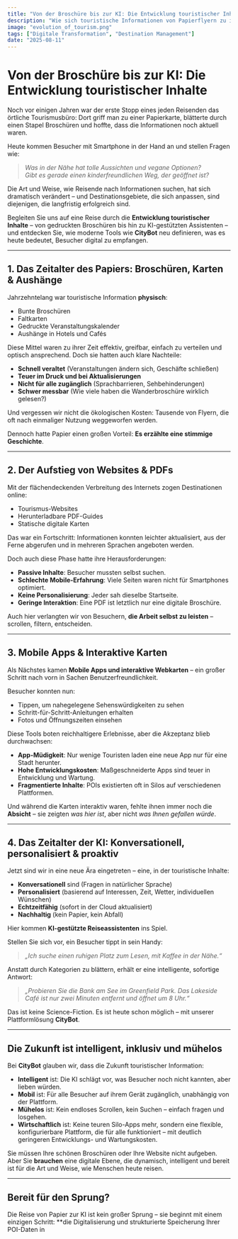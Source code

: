 ```yaml
---
title: "Von der Broschüre bis zur KI: Die Entwicklung touristischer Inhalte"
description: "Wie sich touristische Informationen von Papierflyern zu intelligenten KI-Assistenten entwickelt haben – und was das für Ihre Destination bedeutet."
image: "evolution_of_tourism.png"
tags: ["Digitale Transformation", "Destination Management"]
date: "2025-08-11"
---
```


# Von der Broschüre bis zur KI: Die Entwicklung touristischer Inhalte

Noch vor einigen Jahren war der erste Stopp eines jeden Reisenden das örtliche Tourismusbüro: Dort griff man zu einer Papierkarte, blätterte durch einen Stapel Broschüren und hoffte, dass die Informationen noch aktuell waren.

Heute kommen Besucher mit Smartphone in der Hand an und stellen Fragen wie:

> *Was in der Nähe hat tolle Aussichten und vegane Optionen?*  
> *Gibt es gerade einen kinderfreundlichen Weg, der geöffnet ist?*

Die Art und Weise, wie Reisende nach Informationen suchen, hat sich dramatisch verändert – und Destinationsgebiete, die sich anpassen, sind diejenigen, die langfristig erfolgreich sind.

Begleiten Sie uns auf eine Reise durch die **Entwicklung touristischer Inhalte** – von gedruckten Broschüren bis hin zu KI-gestützten Assistenten – und entdecken Sie, wie moderne Tools wie **CityBot** neu definieren, was es heute bedeutet, Besucher digital zu empfangen.

---

## 1. Das Zeitalter des Papiers: Broschüren, Karten & Aushänge

Jahrzehntelang war touristische Information **physisch**:
- Bunte Broschüren
- Faltkarten
- Gedruckte Veranstaltungskalender
- Aushänge in Hotels und Cafés

Diese Mittel waren zu ihrer Zeit effektiv, greifbar, einfach zu verteilen und optisch ansprechend. Doch sie hatten auch klare Nachteile:
- **Schnell veraltet** (Veranstaltungen ändern sich, Geschäfte schließen)
- **Teuer im Druck und bei Aktualisierungen**
- **Nicht für alle zugänglich** (Sprachbarrieren, Sehbehinderungen)
- **Schwer messbar** (Wie viele haben die Wanderbroschüre wirklich gelesen?)

Und vergessen wir nicht die ökologischen Kosten: Tausende von Flyern, die oft nach einmaliger Nutzung weggeworfen werden.

Dennoch hatte Papier einen großen Vorteil: **Es erzählte eine stimmige Geschichte**.

---

## 2. Der Aufstieg von Websites & PDFs

Mit der flächendeckenden Verbreitung des Internets zogen Destinationen online:
- Tourismus-Websites
- Herunterladbare PDF-Guides
- Statische digitale Karten

Das war ein Fortschritt: Informationen konnten leichter aktualisiert, aus der Ferne abgerufen und in mehreren Sprachen angeboten werden.

Doch auch diese Phase hatte ihre Herausforderungen:
- **Passive Inhalte**: Besucher mussten selbst suchen.
- **Schlechte Mobile-Erfahrung**: Viele Seiten waren nicht für Smartphones optimiert.
- **Keine Personalisierung**: Jeder sah dieselbe Startseite.
- **Geringe Interaktion**: Eine PDF ist letztlich nur eine digitale Broschüre.

Auch hier verlangten wir von Besuchern, **die Arbeit selbst zu leisten** – scrollen, filtern, entscheiden.

---

## 3. Mobile Apps & Interaktive Karten

Als Nächstes kamen **Mobile Apps und interaktive Webkarten** – ein großer Schritt nach vorn in Sachen Benutzerfreundlichkeit.

Besucher konnten nun:
- Tippen, um nahegelegene Sehenswürdigkeiten zu sehen
- Schritt-für-Schritt-Anleitungen erhalten
- Fotos und Öffnungszeiten einsehen

Diese Tools boten reichhaltigere Erlebnisse, aber die Akzeptanz blieb durchwachsen:
- **App-Müdigkeit**: Nur wenige Touristen laden eine neue App nur für eine Stadt herunter.
- **Hohe Entwicklungskosten**: Maßgeschneiderte Apps sind teuer in Entwicklung und Wartung.
- **Fragmentierte Inhalte**: POIs existierten oft in Silos auf verschiedenen Plattformen.

Und während die Karten interaktiv waren, fehlte ihnen immer noch die **Absicht** – sie zeigten *was hier ist*, aber nicht *was Ihnen gefallen würde*.

---

## 4. Das Zeitalter der KI: Konversationell, personalisiert & proaktiv

Jetzt sind wir in eine neue Ära eingetreten – eine, in der touristische Inhalte:
- **Konversationell** sind (Fragen in natürlicher Sprache)
- **Personalisiert** (basierend auf Interessen, Zeit, Wetter, individuellen Wünschen)
- **Echtzeitfähig** (sofort in der Cloud aktualisiert)
- **Nachhaltig** (kein Papier, kein Abfall)

Hier kommen **KI-gestützte Reiseassistenten** ins Spiel.

Stellen Sie sich vor, ein Besucher tippt in sein Handy:
> *„Ich suche einen ruhigen Platz zum Lesen, mit Kaffee in der Nähe.“*

Anstatt durch Kategorien zu blättern, erhält er eine intelligente, sofortige Antwort:
> *„Probieren Sie die Bank am See im Greenfield Park. Das Lakeside Café ist nur zwei Minuten entfernt und öffnet um 8 Uhr.“*

Das ist keine Science-Fiction. Es ist heute schon möglich – mit unserer Plattformlösung **CityBot**.

---

## Die Zukunft ist intelligent, inklusiv und mühelos

Bei **CityBot** glauben wir, dass die Zukunft touristischer Information:
- **Intelligent** ist: Die KI schlägt vor, was Besucher noch nicht kannten, aber lieben würden.
- **Mobil** ist: Für alle Besucher auf ihrem Gerät zugänglich, unabhängig von der Plattform.
- **Mühelos** ist: Kein endloses Scrollen, kein Suchen – einfach fragen und losgehen.
- **Wirtschaftlich** ist: Keine teuren Silo-Apps mehr, sondern eine flexible, konfigurierbare Plattform, die für alle funktioniert – mit deutlich geringeren Entwicklungs- und Wartungskosten.

Sie müssen Ihre schönen Broschüren oder Ihre Website nicht aufgeben.  
Aber Sie **brauchen** eine digitale Ebene, die dynamisch, intelligent und bereit ist für die Art und Weise, wie Menschen heute reisen.

---

## Bereit für den Sprung?

Die Reise von Papier zur KI ist kein großer Sprung – sie beginnt mit einem einzigen Schritt: **die Digitalisierung und strukturierte Speicherung Ihrer POI-Daten in
